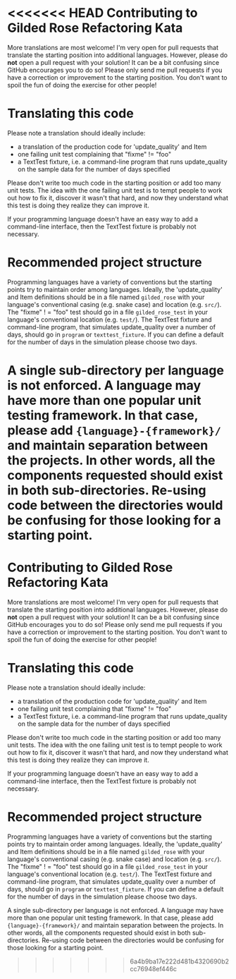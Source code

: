 <<<<<<< HEAD
Contributing to Gilded Rose Refactoring Kata
======

More translations are most welcome! I'm very open for pull requests that
translate the starting position into additional languages. However, please
do **not** open a pull request with your solution! It can be a bit confusing since
GitHub encourages you to do so! Please only send me pull requests if you have a
correction or improvement to the starting position. You don't want to spoil the
fun of doing the exercise for other people!

# Translating this code

Please note a translation should ideally include:

- a translation of the production code for 'update_quality' and Item
- one failing unit test complaining that "fixme" != "foo"
- a TextTest fixture, i.e. a command-line program that runs update_quality on the sample data for the number of days specified

Please don't write too much code in the starting position or add too many unit
tests. The idea with the one failing unit test is to tempt people to work out
how to fix it, discover it wasn't that hard, and now they understand what this
test is doing they realize they can improve it.

If your programming language doesn't have an easy way to add a command-line
interface, then the TextTest fixture is probably not necessary.

# Recommended project structure

Programming languages have a variety of conventions but the starting points try
to maintain order among languages. Ideally, the 'update_quality' and
Item definitions should be in a file named `gilded_rose` with your language's
conventional casing (e.g. snake case) and location (e.g. `src/`). The "fixme" !
= "foo" test should go in a file `gilded_rose_test` in your language's
conventional location (e.g. `test/`). The TextTest fixture and command-line
program, that simulates update_quality over a number of days, should go in
`program` or `texttest_fixture`. If you can define a default for the number of
days in the simulation please choose two days.

A single sub-directory per language is not enforced. A language may have
more than one popular unit testing framework. In that case, please add
`{language}-{framework}/` and maintain separation between the projects. In other
words, all the components requested should exist in both sub-directories.
Re-using code between the directories would be confusing for those looking for a
starting point.
=======
Contributing to Gilded Rose Refactoring Kata
======

More translations are most welcome! I'm very open for pull requests that
translate the starting position into additional languages. However, please
do **not** open a pull request with your solution! It can be a bit confusing since
GitHub encourages you to do so! Please only send me pull requests if you have a
correction or improvement to the starting position. You don't want to spoil the
fun of doing the exercise for other people!

# Translating this code

Please note a translation should ideally include:

- a translation of the production code for 'update_quality' and Item
- one failing unit test complaining that "fixme" != "foo"
- a TextTest fixture, i.e. a command-line program that runs update_quality on the sample data for the number of days specified

Please don't write too much code in the starting position or add too many unit
tests. The idea with the one failing unit test is to tempt people to work out
how to fix it, discover it wasn't that hard, and now they understand what this
test is doing they realize they can improve it.

If your programming language doesn't have an easy way to add a command-line
interface, then the TextTest fixture is probably not necessary.

# Recommended project structure

Programming languages have a variety of conventions but the starting points try
to maintain order among languages. Ideally, the 'update_quality' and
Item definitions should be in a file named `gilded_rose` with your language's
conventional casing (e.g. snake case) and location (e.g. `src/`). The "fixme" !
= "foo" test should go in a file `gilded_rose_test` in your language's
conventional location (e.g. `test/`). The TextTest fixture and command-line
program, that simulates update_quality over a number of days, should go in
`program` or `texttest_fixture`. If you can define a default for the number of
days in the simulation please choose two days.

A single sub-directory per language is not enforced. A language may have
more than one popular unit testing framework. In that case, please add
`{language}-{framework}/` and maintain separation between the projects. In other
words, all the components requested should exist in both sub-directories.
Re-using code between the directories would be confusing for those looking for a
starting point.
>>>>>>> 6a4b9ba17e222d481b4320690b2cc76948ef446c
